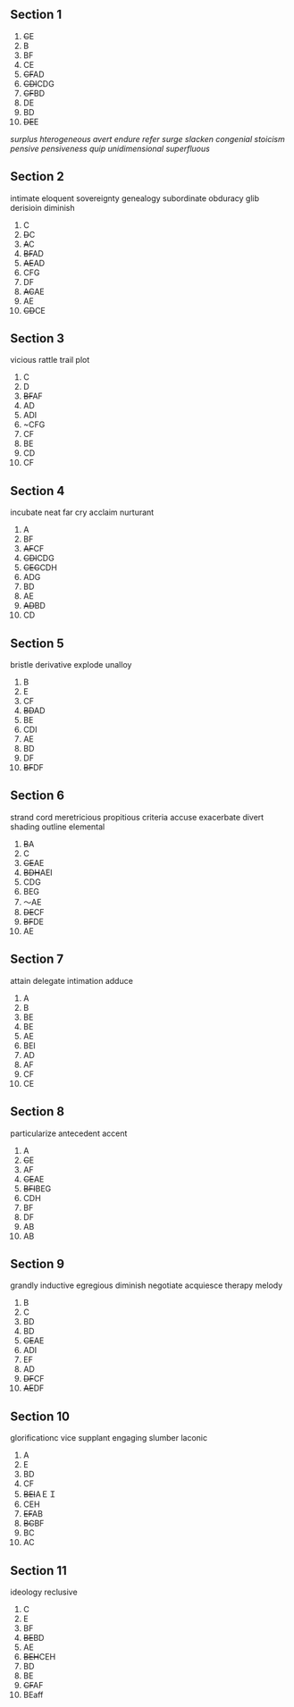 ## Section 1

1. ~~C~~E
2. B
3. BF
4. CE
5. ~~CF~~AD
6. ~~CDI~~CDG
7. ~~CF~~BD
8. DE
9. BD
10. ~~DE~~E

*surplus* 
*hterogeneous*
*avert*
*endure*
*refer*
*surge*
*slacken*
*congenial*
*stoicism*
*pensive*
*pensiveness* 
*quip*
*unidimensional* 
*superfluous*


## Section 2

intimate
eloquent
sovereignty
genealogy
subordinate
obduracy
glib
derisioin
diminish

1. C
2. ~~D~~C
3. ~~A~~C
4. ~~BF~~AD
5. ~~AE~~AD
6. CFG
7. DF
8. ~~AC~~AE
9. AE
10. ~~CD~~CE


## Section 3

vicious
rattle 
trail 
plot

1. C
2. D
3. ~~BF~~AF
4. AD
5. ADI
6. ~CFG
7. CF
8. BE
9. CD
10. CF

## Section 4

incubate
neat
far cry 
acclaim
nurturant

1.  A
2. BF
3. ~~AF~~CF
4. ~~CDI~~CDG
5. ~~CEG~~CDH
6.  ADG
7. BD
8. AE
9. ~~AD~~BD
10. CD
   
## Section 5

bristle
derivative
explode
unalloy


1. B
2. E
3. CF
4. ~~BD~~AD
5. BE
6. CDI
7. AE
8. BD
9. DF
10.  ~~BF~~DF

## Section 6 

strand 
cord
meretricious
propitious
criteria
accuse 
exacerbate
divert
shading
outline
elemental

1. ~~B~~A
2. C
3. ~~CE~~AE
4. ~~BDH~~AEI
5. CDG
6. BEG
7. ～AE
8. ~~DE~~CF
9. ~~BF~~DE
10. AE


## Section 7

attain
delegate
intimation
adduce 

1. A
2. B
3. BE
4. BE
5. AE
6. BEI
7. AD
8. AF
9. CF
10. CE

## Section 8

particularize
antecedent
accent

1. A
2. ~~C~~E
3. AF
4. ~~CE~~AE
5. ~~BFI~~BEG
6. CDH
7. BF
8. DF
9. AB
10. AB

## Section 9

grandly
inductive 
egregious
diminish
negotiate
acquiesce
therapy
melody 


1. B 
2. C
3. BD
4. BD
5. ~~CE~~AE
6. ADI
7. EF
8. AD
9. ~~DF~~CF
10. ~~AE~~DF

## Section 10

glorificationc
vice
supplant
engaging
slumber
laconic


1. A
2. E
3. BD
4. CF
5. ~~BEI~~AＥＩ
6. CEH
7. ~~EF~~AB
8. ~~BC~~BF
9.  BC
10. AC

## Section 11

ideology
reclusive

1. C
2. E
3. BF
4. ~~BE~~BD
5. AE
6. ~~BEH~~CEH
7. BD
8. BE
9. ~~CF~~AF
10. BEaff